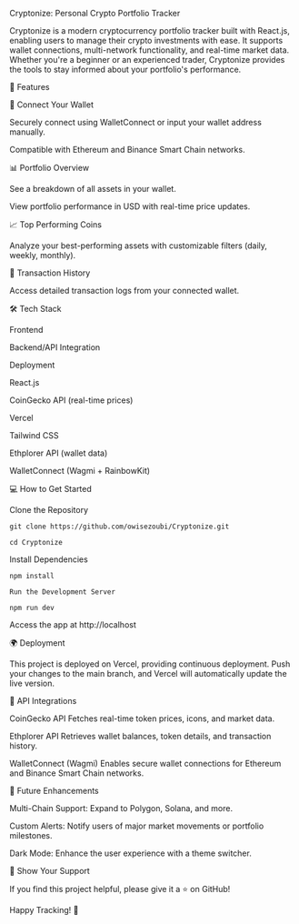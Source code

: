 Cryptonize: Personal Crypto Portfolio Tracker



Cryptonize is a modern cryptocurrency portfolio tracker built with React.js, enabling users to manage their crypto investments with ease. It supports wallet connections, multi-network functionality, and real-time market data. Whether you're a beginner or an experienced trader, Cryptonize provides the tools to stay informed about your portfolio's performance.



🚀 Features

🔗 Connect Your Wallet

   Securely connect using WalletConnect or input your wallet address manually.

   Compatible with Ethereum and Binance Smart Chain networks.

📊 Portfolio Overview

   See a breakdown of all assets in your wallet.

   View portfolio performance in USD with real-time price updates.

📈 Top Performing Coins

   Analyze your best-performing assets with customizable filters (daily, weekly, monthly).

📜 Transaction History

   Access detailed transaction logs from your connected wallet.

🛠️ Tech Stack

   Frontend

   Backend/API Integration

   Deployment

   React.js

   CoinGecko API (real-time prices)

   Vercel

   Tailwind CSS

   Ethplorer API (wallet data)

   WalletConnect (Wagmi + RainbowKit)

💻 How to Get Started

   Clone the Repository

    git clone https://github.com/owisezoubi/Cryptonize.git  
    
    cd Cryptonize

Install Dependencies
  
    npm install

    Run the Development Server

    npm run dev

  Access the app at http://localhost

🌍 Deployment

   This project is deployed on Vercel, providing continuous deployment. Push your changes to the main branch, and Vercel will automatically update the live version.

🔌 API Integrations

   CoinGecko API
   Fetches real-time token prices, icons, and market data.

   Ethplorer API
   Retrieves wallet balances, token details, and transaction history.

   WalletConnect (Wagmi)
   Enables secure wallet connections for Ethereum and Binance Smart Chain networks.

🎯 Future Enhancements

   Multi-Chain Support: Expand to Polygon, Solana, and more.

   Custom Alerts: Notify users of major market movements or portfolio milestones.

   Dark Mode: Enhance the user experience with a theme switcher.


🌟 Show Your Support

   If you find this project helpful, please give it a ⭐ on GitHub!

Happy Tracking! 🚀
